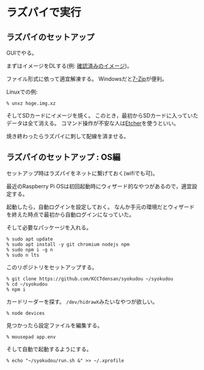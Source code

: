 # ラズパイで実行

## ラズパイのセットアップ

GUIでやる。

まずはイメージをDLする(例: [確認済みのイメージ](
https://downloads.raspberrypi.org/raspios_arm64/images/raspios_arm64-2022-09-26/2022-09-22-raspios-bullseye-arm64.img.xz
))。

ファイル形式に依って適宜解凍する。
Windowsだと[7-Zip](https://www.7-zip.org)が便利。

Linuxでの例:
```
% unxz hoge.img.xz
```

そしてSDカードにイメージを焼く。
このとき，最初からSDカードに入っていたデータは全て消える。
コマンド操作が不安な人は[Etcher](https://www.balena.io/etcher/)を使うといい。

焼き終わったらラズパイに刺して配線を済ませる。

## ラズパイのセットアップ : OS編

セットアップ時はラズパイをネットに繋げておく(wifiでも可)。

最近のRaspberry Pi OSは初回起動時にウィザード的なやつがあるので，適宜設定する。

起動したら，自動ログインを設定しておく。
なんか手元の環境だとウィザードを終えた時点で最初から自動ログインになっていた。

そして必要なパッケージを入れる。

```
% sudo apt update
% sudo apt install -y git chromium nodejs npm
% sudo npm i -g n
% sudo n lts
```

このリポジトリをセットアップする。

```
% git clone https://github.com/KCCTdensan/syokudou ~/syokudou
% cd ~/syokudou
% npm i
```

カードリーダーを探す。
`/dev/hidrawX`みたいなやつが欲しい。

```
% node devices
```

見つかったら設定ファイルを編集する。

```
% mousepad app.env
```

そして自動で起動するようにする。

```
% echo "~/syokudou/run.sh &" >> ~/.xprofile
```

